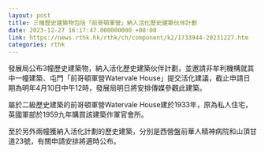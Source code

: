```yaml
---
layout: post
title: 三幢歷史建築物包括「前哥頓軍營」納入活化歷史建築伙伴計劃
date: 2023-12-27 16:17:47.000000000 +08:00
link: https://news.rthk.hk/rthk/ch/component/k2/1733944-20231227.htm
categories: rthk
---
```


發展局公布3幢歷史建築物，納入活化歷史建築伙伴計劃，並邀請非牟利機構就其中一幢建築、屯門「前哥頓軍營Watervale House」提交活化建議，截止申請日期為明年4月10日中午12時，發展局明日將安排傳媒參觀此建築。
 
屬於二級歷史建築的前哥頓軍營Watervale House建於1933年，原為私人住宅，英國軍部於1959九年購買該建築作軍官會所。

至於另外兩幢獲納入活化計劃的歷史建築，分別是西營盤前華人精神病院和山頂甘道23號，有關申請安排將適時公布。
